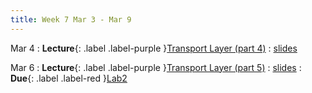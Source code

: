 ```yaml
---
title: Week 7 Mar 3 - Mar 9
---
```

Mar 4 
: **Lecture**{: .label .label-purple }[Transport Layer (part 4)](#)
  : [slides](#)

Mar 6
: **Lecture**{: .label .label-purple }[Transport Layer (part 5)](#)
  : [slides](#)
: **Due**{: .label .label-red }[Lab2](#)
